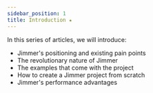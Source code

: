 ```yaml
---
sidebar_position: 1
title: Introduction ★
---
```


In this series of articles, we will introduce:

- Jimmer's positioning and existing pain points
- The revolutionary nature of Jimmer  
- The examples that come with the project
- How to create a Jimmer project from scratch
- Jimmer's performance advantages

